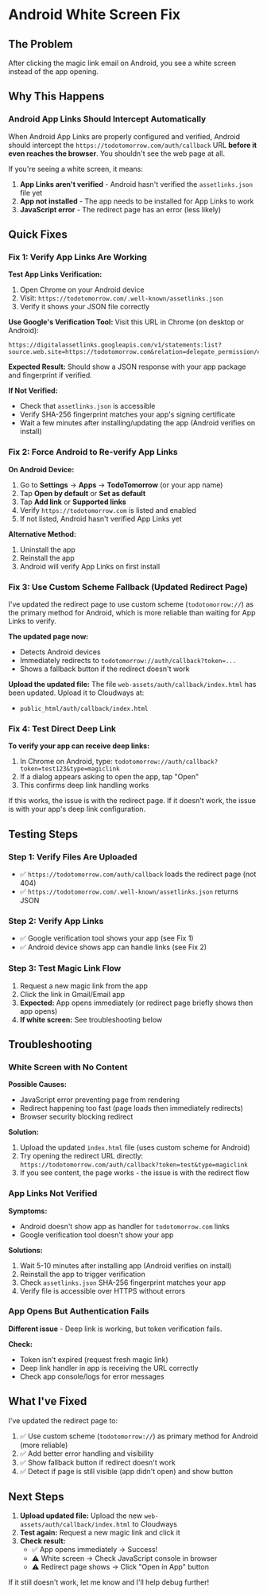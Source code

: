 # Android White Screen Fix

## The Problem
After clicking the magic link email on Android, you see a white screen instead of the app opening.

## Why This Happens

### Android App Links Should Intercept Automatically
When Android App Links are properly configured and verified, Android should intercept the `https://todotomorrow.com/auth/callback` URL **before it even reaches the browser**. You shouldn't see the web page at all.

If you're seeing a white screen, it means:
1. **App Links aren't verified** - Android hasn't verified the `assetlinks.json` file yet
2. **App not installed** - The app needs to be installed for App Links to work
3. **JavaScript error** - The redirect page has an error (less likely)

## Quick Fixes

### Fix 1: Verify App Links Are Working

**Test App Links Verification:**
1. Open Chrome on your Android device
2. Visit: `https://todotomorrow.com/.well-known/assetlinks.json`
3. Verify it shows your JSON file correctly

**Use Google's Verification Tool:**
Visit this URL in Chrome (on desktop or Android):
```
https://digitalassetlinks.googleapis.com/v1/statements:list?source.web.site=https://todotomorrow.com&relation=delegate_permission/common.handle_all_urls
```

**Expected Result:**
Should show a JSON response with your app package and fingerprint if verified.

**If Not Verified:**
- Check that `assetlinks.json` is accessible
- Verify SHA-256 fingerprint matches your app's signing certificate
- Wait a few minutes after installing/updating the app (Android verifies on install)

### Fix 2: Force Android to Re-verify App Links

**On Android Device:**
1. Go to **Settings** → **Apps** → **TodoTomorrow** (or your app name)
2. Tap **Open by default** or **Set as default**
3. Tap **Add link** or **Supported links**
4. Verify `https://todotomorrow.com` is listed and enabled
5. If not listed, Android hasn't verified App Links yet

**Alternative Method:**
1. Uninstall the app
2. Reinstall the app
3. Android will verify App Links on first install

### Fix 3: Use Custom Scheme Fallback (Updated Redirect Page)

I've updated the redirect page to use custom scheme (`todotomorrow://`) as the primary method for Android, which is more reliable than waiting for App Links to verify.

**The updated page now:**
- Detects Android devices
- Immediately redirects to `todotomorrow://auth/callback?token=...`
- Shows a fallback button if the redirect doesn't work

**Upload the updated file:**
The file `web-assets/auth/callback/index.html` has been updated. Upload it to Cloudways at:
- `public_html/auth/callback/index.html`

### Fix 4: Test Direct Deep Link

**To verify your app can receive deep links:**
1. In Chrome on Android, type: `todotomorrow://auth/callback?token=test123&type=magiclink`
2. If a dialog appears asking to open the app, tap "Open"
3. This confirms deep link handling works

If this works, the issue is with the redirect page. If it doesn't work, the issue is with your app's deep link configuration.

## Testing Steps

### Step 1: Verify Files Are Uploaded
- ✅ `https://todotomorrow.com/auth/callback` loads the redirect page (not 404)
- ✅ `https://todotomorrow.com/.well-known/assetlinks.json` returns JSON

### Step 2: Verify App Links
- ✅ Google verification tool shows your app (see Fix 1)
- ✅ Android device shows app can handle links (see Fix 2)

### Step 3: Test Magic Link Flow
1. Request a new magic link from the app
2. Click the link in Gmail/Email app
3. **Expected:** App opens immediately (or redirect page briefly shows then app opens)
4. **If white screen:** See troubleshooting below

## Troubleshooting

### White Screen with No Content
**Possible Causes:**
- JavaScript error preventing page from rendering
- Redirect happening too fast (page loads then immediately redirects)
- Browser security blocking redirect

**Solution:**
1. Upload the updated `index.html` file (uses custom scheme for Android)
2. Try opening the redirect URL directly: `https://todotomorrow.com/auth/callback?token=test&type=magiclink`
3. If you see content, the page works - the issue is with the redirect flow

### App Links Not Verified
**Symptoms:**
- Android doesn't show app as handler for `todotomorrow.com` links
- Google verification tool doesn't show your app

**Solutions:**
1. Wait 5-10 minutes after installing app (Android verifies on install)
2. Reinstall the app to trigger verification
3. Check `assetlinks.json` SHA-256 fingerprint matches your app
4. Verify file is accessible over HTTPS without errors

### App Opens But Authentication Fails
**Different issue** - Deep link is working, but token verification fails.

**Check:**
- Token isn't expired (request fresh magic link)
- Deep link handler in app is receiving the URL correctly
- Check app console/logs for error messages

## What I've Fixed

I've updated the redirect page to:
1. ✅ Use custom scheme (`todotomorrow://`) as primary method for Android (more reliable)
2. ✅ Add better error handling and visibility
3. ✅ Show fallback button if redirect doesn't work
4. ✅ Detect if page is still visible (app didn't open) and show button

## Next Steps

1. **Upload updated file:** Upload the new `web-assets/auth/callback/index.html` to Cloudways
2. **Test again:** Request a new magic link and click it
3. **Check result:**
   - ✅ App opens immediately → Success!
   - ⚠️ White screen → Check JavaScript console in browser
   - ⚠️ Redirect page shows → Click "Open in App" button

If it still doesn't work, let me know and I'll help debug further!

